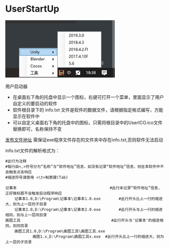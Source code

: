 # UserStartUp

![20200309183831107](https://github.com/fengbinmov/UserStartUp/blob/master/20200309183831107.jpg)

用户启动器  

* 在桌面右下角的托盘中显示一个图标，右键可打开一个菜单，里面显示了用户自定义的要启动的软件    
* 软件根目录下的 info.txt 文件是软件的数据文件，请根据指定格式编写，方能显示在软件中  
* 可以自定义桌面右下角的托盘中的图标，只需将根目录中的UserICO.ico文件替换即可，名称保持不变  

[发布文件地址](https://github.com/fengbinmov/UserStartUp/tree/master/WindowsFormsApp1/bin/Release)  需保证exe程序文件存在的文件夹中存在info.txt,否则软件无法启动

info.txt文件的解析格式为：

```
#此行为注释
#每行由<,>符号分为“名称”与“软件地址”信息，如没有记录“软件地址”信息，则在本软件中不会触发点击响应
#缩进符号请使用 <\t>制表键(Tab)

记事本											#此行未记录“软件地址”信息，正好做标题不会触发启动程序响应
	记事本1.0,D:\Program\记事本\记事本1.0.exe		#此行开头比上一行的缩进大，则为上一层的子目录
	记事本2.0,D:\Program\记事本\记事本2.0.exe		#此行开头与上一行的缩进相同，则与上一层同目录
画图工具										#此行开头与'记事本'的缩进相同，则同目录
	画图工具1.0,D:\Program\画图工具\画图工具.exe
			画图1.x,D:\Program\画图工具x.exe	#此行开头比上一行的缩进大，则为上一层的子目录
	
```

